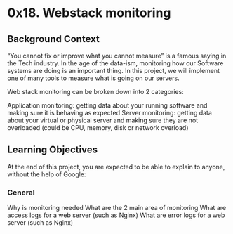 # 0x18. Webstack monitoring

##  Background Context
“You cannot fix or improve what you cannot measure” is a famous saying in the Tech industry. In the age of the data-ism, monitoring how our Software systems are doing is an important thing. In this project, we will implement one of many tools to measure what is going on our servers.

Web stack monitoring can be broken down into 2 categories:

Application monitoring: getting data about your running software and making sure it is behaving as expected
Server monitoring: getting data about your virtual or physical server and making sure they are not overloaded (could be CPU, memory, disk or network overload)

## Learning Objectives
At the end of this project, you are expected to be able to explain to anyone, without the help of Google:

### General
Why is monitoring needed
What are the 2 main area of monitoring
What are access logs for a web server (such as Nginx)
What are error logs for a web server (such as Nginx)
